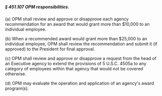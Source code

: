 ##### § 451.107 OPM responsibilities. #####

(a) OPM shall review and approve or disapprove each agency recommendation for an award that would grant more than $10,000 to an individual employee.

(b) When a recommended award would grant more than $25,000 to an individual employee, OPM shall review the recommendation and submit it (if approved) to the President for final approval.

(c) OPM shall review and approve or disapprove a request from the head of an Executive agency to extend the provisions of 5 U.S.C. 4505a to any category of employees within that agency that would not be covered otherwise.

(d) OPM may evaluate the operation and application of an agency's award program(s).
